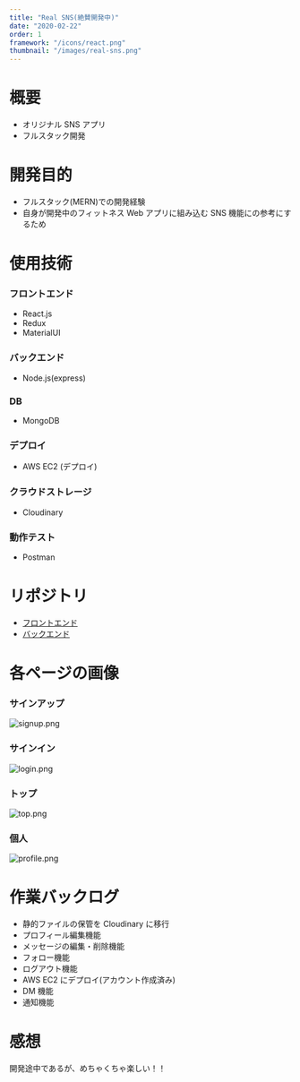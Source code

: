```yaml
---
title: "Real SNS(絶賛開発中)"
date: "2020-02-22"
order: 1
framework: "/icons/react.png"
thumbnail: "/images/real-sns.png"
---
```


# 概要

- オリジナル SNS アプリ
- フルスタック開発

# 開発目的

- フルスタック(MERN)での開発経験
- 自身が開発中のフィットネス Web アプリに組み込む SNS 機能にの参考にするため

# 使用技術

### フロントエンド

- React.js
- Redux
- MaterialUI

### バックエンド

- Node.js(express)

### DB

- MongoDB

### デプロイ

- AWS EC2 (デプロイ)

### クラウドストレージ

- Cloudinary

### 動作テスト

- Postman

# リポジトリ

- [フロントエンド](https://github.com/kaity-kaity/Real-SNS.Web)
- [バックエンド](https://github.com/kaity-kaity/Real-SNS.Server)

# 各ページの画像

### サインアップ

![signup.png](/images/real-sns/signup.png)

### サインイン

![login.png](/images/real-sns/login.png)

### トップ

![top.png](/images/real-sns/top.png)

### 個人

![profile.png](/images/real-sns/profile.png)

# 作業バックログ

- 静的ファイルの保管を Cloudinary に移行
- プロフィール編集機能
- メッセージの編集・削除機能
- フォロー機能
- ログアウト機能
- AWS EC2 にデプロイ(アカウント作成済み)
- DM 機能
- 通知機能

# 感想

開発途中であるが、めちゃくちゃ楽しい！！
